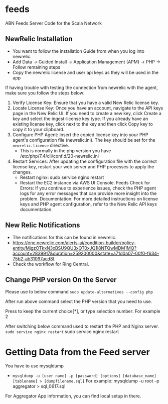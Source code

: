 feeds
=====

ABN Feeds Server Code for the Scala Network



## NewRelic Installation
- You want to follow the installation Guide from when you log into newrelic.
- Add Data -> Guided Install -> Application Management (APM) -> PHP -> Follow remaining steps
- Copy the newrelic license and user api keys as they will be used in the app

If having trouble with testing the connection from newrelic with the agent, make sure you follow the steps below:

1. Verify License Key: Ensure that you have a valid New Relic license key.
2. Locate License Key: Once you have an account, navigate to the API keys page in the New Relic UI.
   If you need to create a new key, click Create a key and select the ingest-license key type.
   If you already have an existing license key, click next to the key and then click Copy key to copy it to your clipboard.
3. Configure PHP Agent: Insert the copied license key into your PHP agent's configuration file (newrelic.ini). The key should be set for the `newrelic.license` directive.
    - This is normally in the php version you have /etc/php/7.4/cli/conf.d/20-newrelic.ini
4. Restart Services: After updating the configuration file with the correct license key, restart your web server and PHP processes to apply the changes.
    - Restart nginx: sudo service nginx restart
    - Restart the EC2 instance via AWS UI Console. Feeds
      Check for Errors: If you continue to experience issues, check the PHP agent logs for any error messages that can provide more insight into the problem.
      Documentation: For more detailed instructions on license keys and PHP agent configuration, refer to the New Relic API keys documentation.

## New Relic Notifications
- The notifications for this can be found in newrelic.
- https://one.newrelic.com/alerts-ai/condition-builder/policy-entity/MjgzOTkxN3xBSU9QU3xQT0xJQ1l8NTQwMDM1MQ?account=2839917&duration=259200000&state=a71d0a07-00f0-f634-75b2-ab31097acd8f
- Check the workflow for Ring Central.

## Change PHP version On the Server
Please use to below command
`sudo update-alternatives --config php`

After run above command select the PHP version that you need to use.

Press to keep the current choice[*], or type selection number: For example 2

After switching below command used to restart the PHP and Nginx server.
`sudo service nginx restart`
sudo service nginx restart

# Getting Data from the Feed server
You have to  use mysqldump
- `mysqldump -u [user name] –p [password] [options] [database_name] [tablename] > [dumpfilename.sql]`
  For example: mysqldump -u root –p aggregator > sql_0617.sql

For Aggregator App information, you can find local setup in there.

